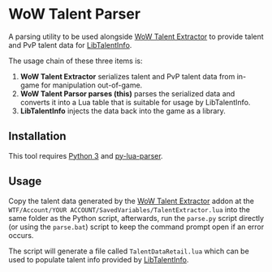 # WoW Talent Parser

A parsing utility to be used alongside [WoW Talent Extractor](https://github.com/snakybo/TalentExtractor) to provide talent and PvP talent data for [LibTalentInfo](https://github.com/snakybo/LibTalentInfo).

The usage chain of these three items is:

1. **WoW Talent Extractor** serializes talent and PvP talent data from in-game for manipulation out-of-game.
2. **WoW Talent Parsor parses (this)** parses the serialized data and converts it into a Lua table that is suitable for usage by LibTalentInfo.
3. **LibTalentInfo** injects the data back into the game as a library.

## Installation

This tool requires [Python 3](https://www.python.org/) and [py-lua-parser](https://github.com/boolangery/py-lua-parser).

## Usage

Copy the talent data generated by the [WoW Talent Extractor](https://github.com/snakybo/TalentExtractor) addon at the `WTF/Account/YOUR ACCOUNT/SavedVariables/TalentExtractor.lua` into the same folder as the Python script, afterwards, run the `parse.py` script directly (or using the `parse.bat`) script to keep the command prompt open if an error occurs.

The script will generate a file called `TalentDataRetail.lua` which can be used to populate talent info provided by [LibTalentInfo](https://github.com/snakybo/LibTalentInfo).
